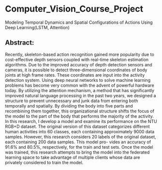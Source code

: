 # Computer_Vision_Course_Project
Modeling Temporal Dynamics and Spatial Configurations of Actions Using Deep Learning(LSTM, Attention)

## Abstract:

Recently, skeleton-based action recognition gained more
popularity due to cost-effective depth sensors coupled with
real-time skeleton estimation algorithms. Due to the improved accuracy of depth detection sensors and cameras, it
is possible to detect three-dimensional coordinates of body
joints at high frame rates. These coordinates are input into
the activity detection system. Using deep neural networks to
solve machine learning problems has become very common
with the advent of powerful hardware today. By utilizing
the attention mechanism, a method that has significantly improved natural language processing in the past two years,
we designed a structure to prevent unnecessary and junk
data from entering both temporally and spatially. By dividing the body into five parts and recombining them together,
this organizational structure shifts the focus of the model to
the part of the body that performs the majority of the activity. In this research, I develop a model and examine its performance on the NTU RGB+D dataset. The original version
of this dataset categorizes different human activities into 60
classes, each containing approximately 9000 data samples.
However, this research considers 20 labels of the original
dataset, each containing 200 data samples. This model pro-
vides an accuracy of 91.6% and 80.5%, respectively, for the
train and test sets. Once the model was trained, this research attempts to bring the model into the federated learning space to take advantage of multiple clients whose data
are privately considered to train the model.

